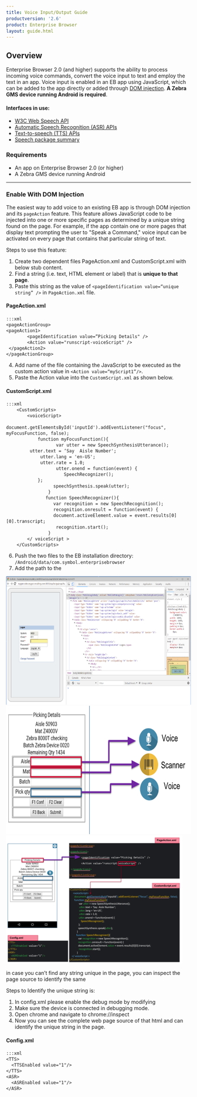 ```yaml
---
title: Voice Input/Output Guide
productversion: '2.6'
product: Enterprise Browser
layout: guide.html
---
```

## Overview

Enterprise Browser 2.0 (and higher) supports the ability to process incoming voice commands,  convert the voice input to text and employ the text in an app. Voice input is enabled in an EB app using JavaScript, which can be added to the app directly or added through [DOM injection](../dominjectionandroid). **A Zebra GMS device running Android is required**. 

#### Interfaces in use: 

* [W3C Web Speech API](https://w3c.github.io/speech-api/speechapi.html) 
* [Automatic Speech Recognition (ASR) APIs](https://developer.android.com/reference/android/speech/SpeechRecognizer)
* [Text-to-speech (TTS) APIs](https://developer.android.com/reference/android/speech/tts/TextToSpeech)
* [Speech package summary](https://developer.android.com/reference/android/speech/package-summary)

### Requirements

* An app on Enterprise Browser 2.0 (or higher)
* A Zebra GMS device running Android

-----

### Enable With DOM Injection

The easiest way to add voice to an existing EB app is through DOM injection and its `pageAction` feature. This feature allows JavaScript code to be injected into one or more specific pages as determined by a unique string found on the page. For example, if the app contain one or more pages that display text prompting the user to "Speak a Command," voice input can be activated on every page that contains that particular string of text. 

Steps to use this feature:

1. Create two dependent files PageAction.xml and CustomScript.xml with below stub content.
2. Find a string (i.e. text, HTML element or label) that is **unique to that page**. 
3. Paste this string as the value of `<pageIdentification value=“unique string” />` in `PageAction.xml` file. 

#### PageAction.xml
	:::xml
	<pageActionGroup>
	<pageAction1> 
	        <pageIdentification value=“Picking Details" />
	        <Action value="runscript-voiceScript" />
	 </pageAction2>
	</pageActionGroup>

4. Add name of the file containing the JavaScript to be executed as the custom action value in `<Action value=“myScript1”/>`.
5. Paste the Action value into the `CustomScript.xml` as shown below.

#### CustomScript.xml
	:::xml
		<CustomScripts>
			<voiceScript>
		        document.getElementsById('inputId').addEventListener("focus", myFocusFunction, false);
		        function myFocusFunction(){
		               var utter = new SpeechSynthesisUtterance();
			 utter.text = ‘Say  Aisle Number';
		     	 utter.lang = 'en-US';
		     	 utter.rate = 1.0;
		               utter.onend = function(event) {
		                  SpeechRecognizer();
		      	};
		              speechSynthesis.speak(utter);        
		            }
		           function SpeechRecognizer(){
		              var recognition = new SpeechRecognition();
		              recognition.onresult = function(event) {
		              document.activeElement.value = event.results[0][0].transcript;
		               recognition.start();
		            }
		    </ voiceScript >
		</CustomScripts>
6. Push the two files to the EB installation directory: 
  `/Android/data/com.symbol.enterprisebrowser`
7. Add the path to the 

<img alt="" style="height:350px" src="code.png"/>
<br>

<img alt="" style="height:350px" src="warehouse_picker.png"/>
<br>

<img alt="" style="height:350px" src="voice-directed_picking_solution.png"/>
<br>

in case you can’t find any string unique in the page, you can inspect the page source to identify the same

Steps to Identify the unique string is:
1. In config.xml please enable the debug mode by modifying <DebugModeEnable value="1"/>
2. Make sure the device is connected in debugging mode.
3. Open chrome and navigate to chrome://inspect
4. Now you can see the complete web page source of that html and can identify the unique string in the page.


#### Config.xml

	:::xml
	<TTS>
	  <TTSEnabled value="1"/>
	</TTS>
	<ASR>
	  <ASREnabled value="1"/>
	</ASR>


